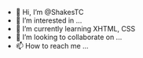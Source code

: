 - 👋 Hi, I’m @ShakesTC
- 👀 I’m interested in ...
- 🌱 I’m currently learning XHTML, CSS
- 💞️ I’m looking to collaborate on ...
- 📫 How to reach me ...

<!---
ShakesTC/ShakesTC is a ✨ special ✨ repository because its `README.md` (this file) appears on your GitHub profile.
You can click the Preview link to take a look at your changes.
--->
